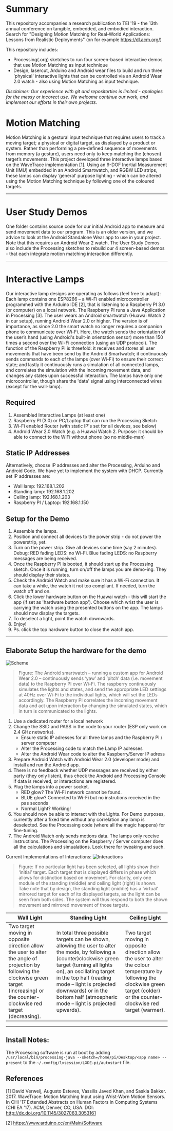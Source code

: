 # Summary

This repository accompanies a research publication to TEI '19 - the 13th annual conference on tangible, embedded, and embodied interaction. Search for "Designing Motion Matching for Real-World Applications: Lessons from Realistic Deployments" (on for example https://dl.acm.org/) 

This repository includes:
- Processing(.org) sketches to run four screen-based interactive demos that use Motion Matching as input technique
- Design, lasercut, Arduino and Android wear files to build and run three 'physical' interactive lights that can be controlled via an Android Wear 2.0 watch - also using Motion Matching as input technique. 

*Disclaimer: Our experience with git and repositorties is limited - apologies for the messy or incorect use. We welcome continue our work, and implement our efforts in their own projects.*

# Motion Matching

Motion Matching is a gestural input technique that requires users to track a moving target; a physical or digital target, as displayed by a product or system. Rather than performing a pre-defined sequence of movements from memory (a gesture), users need only to keep matching the (chosen) target’s movements. This project developed three interactive lamps based on the WaveTrace implementation [1]. Using an 9-DOF Inertial Measurement Unit (IMU) embedded in an Android Smartwatch, and RGBW LED strips, these lamps can display ‘general’ purpose lighting - which can be altered using the Motion Matching technique by following one of the coloured targets.

---

# User Study Demos

One folder contains source code for our initial Android app to measure and send movement data to our program. This is an older version, and we advice to look at the Android Standalone Wear app to use in your project. Note that this requires an Android Wear 2 watch. The User Study Demos also include the Processing sketches to rebuild our 4 screen-based demos - that each integrate motion matching interaction differently.

---

# Interactive Lamps

Our interactive lamp designs are operating as follows (feel free to adapt): Each lamp contains one ESP8266 – a Wi-Fi enabled microcontroller programmed with the Arduino IDE [2], that is listening to a Raspberry PI 3.0 (or computer) on a local network. The Raspberry PI runs a Java Application in Processing [3]. The user wears an Android smartwatch (Huawai Watch 2 in our setup), running Android Wear 2.0 or higher. The version is of importance, as since 2.0 the smart watch no longer requires a companion phone to communicate over Wi-Fi. Here, the watch sends the orientation of the user’s hand (using Android's built-in orientation sensor) more than 150 times a second over the Wi-Fi connection (using an UDP protocol). The function of the Raspberry PI is threefold: it receives and stores all user movements that have been send by the Android Smartwatch; it continuously sends commands to each of the lamps (over Wi-Fi) to ensure their correct state; and lastly it continuously runs a simulation of all connected lamps, and correlates the simulation with the incoming movement data, and changes any states upon successful interaction. The lamps have only one microcontroller, though share the 'data' signal using interconnected wires (except for the wall-lamp).

## Required
1. Assembled Interactive Lamps (at least one)
2. Raspberry PI (3.0) or PC/Laptop that can run the Processing Sketch
3. Wi-Fi enabled Router (with static IP's set for all devices, see below)
4. Android Wear 2.0 Watch (e.g. a Huawai Watch 2. Purpose: it should be able to connect to the WiFi without phone (so no middle-man)

## Static IP Addresses
Alternatively, choose IP addresses and alter the Processing, Arduino and Android Code. We have yet to implement the system with DHCP. Currently set IP addresses are:

- Wall lamp: 192.168.1.202
- Standing lamp: 192.168.1.202
- Ceiling lamp: 192.168.1.203
- Raspberry PI / Laptop: 192.168.1.150

## Setup for the Demo
1. Assemble the lamps.
2. Position and connect all devices to the power strip - do not power the powerstrip, yet.
3. Turn on the power strip. Give all devices some time (say 2 minutes). Debug: RED fading LEDS: no Wi-Fi. Blue fading LEDS: no Raspberry messages are being received.
4. Once the Raspberry PI is booted, it should start up the Processing sketch. Once it is running, turn on/off the lamps you are demo-ing. They should display their states.
5. Check the Android Watch and make sure it has a Wi-Fi connection. It can take a while, the watch it not too compliant. If needed, turn the watch off and on.
6. Click the lower hardware button on the Huawai watch - this will start the app (if set as 'hardware button app'). Choose which wrist the user is carrying the watch using the presented buttons on the app. The lamps should now display the targets.
7. To deselect a light, point the watch downwards.
8. Enjoy!
9. Ps. click the top hardware button to close the watch app.

---

## Elaborate Setup the hardware for the demo

![Scheme](/Interactive%20Lights/Images/Illustrations-03.png)
> Figure: The Android smartwatch – running a custom app for Android Wear 2.0 – continuously sends ‘yaw’ and ‘pitch’ data (i.e. movement data) to the Raspberry PI over Wi-Fi. The raspberry continuously simulates the lights and states, and send the appropriate LED settings at 40Hz over Wi-Fi to the individual lights, which will set the LEDs accordingly. The Raspberry PI correlates the incoming movement data and act upon interaction by changing the simulated states, which in turn is communicated to the lights.

1. Use a dedicated router for a local network
2. Change the SSID and PASS in the code to your router (ESP only work on 2.4 GHz networks).
    - Ensure static IP adresses for all three lamps and the Raspberry PI / server computer
    - Alter the Processing code to match the Lamp IP adresses
    - Alter the Android Wear code to alter the Raspberry/Server IP adress
3. Prepare Android Watch with Android Wear 2.0 (developer mode) and install and run the Android app.
4. There is no feedback whether UDP messages are received by either party (they only listen), thus check the Android and Processing Console if data is received, or interactions are registered.
5. Plug the lamps into a power socket.
    - RED glow? The Wi-Fi network cannot be found.
    - BLUE glow? Connected to Wi-Fi but no instrutions received in the pas seconds
    - Normal Light? Working!
6. You should now be able to interact with the Lights. For Demo purposes, currently after a fixed time without any correlation any lamp is deselected. See the Processing code (where all the magic happens) for fine-tuning.
7. The Android Watch only sends motions data. The lamps only receive instructions. The Processing on the Raspberry / Server computer does all the calculations and simualations. Look there for tweaking and such.

Current Implementations of Interactions:
![Interactions](/Interactive%20Lights/Images/Illustrations-06.png)
> Figure: If no particular light has been selected, all lights show their ‘initial’ target. Each target that is displayed differs in phase which allows for distinction based on movement. For clarity, only one module of the standing (middle) and ceiling light (right) is shown. Take note that by design, the standing light (middle) has a ‘virtual’ mirrored target for each of its displayed targets, as the light can be seen from both sides. The system will thus respond to both the shown movement and mirrored movement of those targets. 

Wall Light | Standing Light | Ceiling Light
---------- | -------------- | --------------
Two target moving in opposite direction allow the user to alter the angle of projection by following the clockwise green target (increasing) or the counter-clockwise red target (decreasing). | In total three possible targets can be shown, allowing the user to alter the mode, by following a (counter)clockwise green target (turning all lights on), an oscillating target in the top half (reading mode – light is projected downwards) or in the bottom half (atmospheric mode – light is projected upwards). | Two target moving in opposite direction allow the user to alter the colour temperature by following the clockwise green target (colder) or the counter-clockwise red target (warmer).


---
## Install Notes:
The Processing software is run at boot by adding
`/usr/local/bin/processing-java --sketch=/home/pi/Desktop/<app name> --present`
to the
`~/.config/lxsession/LXDE-pi/autostart`
file.

## References
[1] David Verweij, Augusto Esteves, Vassilis Javed Khan, and Saskia Bakker. 2017. WaveTrace: Motion Matching Input using Wrist-Worn Motion Sensors. In CHI ’17 Extended Abstracts on Human Factors in Computing Systems (CHI EA ’17). ACM, Denver, CO, USA. DOI: http://dx.doi.org/10.1145/3027063.3053161

[2] https://www.arduino.cc/en/Main/Software
